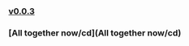 ### [v0.0.3](https://github.com/littleflute/the-Beatles/edit/master/README.md)
### [All together now/cd](All together now/cd)
